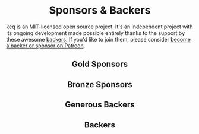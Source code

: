<h1 align="center">Sponsors &amp; Backers</h1>

keq is an MIT-licensed open source project.
It's an independent project with its ongoing development made possible entirely thanks to the support by these awesome [backers](https://github.com/Val-istar-Guo/keq/blob/master/backer.md).
If you'd like to join them, please consider [become a backer or sponsor on Patreon](https://www.patreon.com/val_istar_guo).

<h2 align="center">Gold Sponsors</h2>
<!-- gold-sponsors --><!-- gold-sponsors -->


<h2 align="center">Bronze Sponsors</h2>

<!-- bronze-sponsors --><!-- bronze-sponsors -->


<h2 align="center">Generous Backers</h2>

<!-- generous-backers --><!-- generous-backers -->


<h2 align="center">Backers</h2>

<!-- backers --><!-- backers -->
